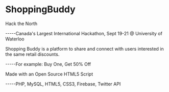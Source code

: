 ShoppingBuddy
=============

Hack the North

-----Canada's Largest International Hackathon,
Sept 19-21 @ University of Waterloo


Shopping Buddy is a platform to share and connect with users interested in the same retail discounts.

-----For example: Buy One, Get 50% Off


Made with an Open Source HTML5 Script

-----PHP, MySQL, HTML5, CSS3, Firebase, Twitter API
